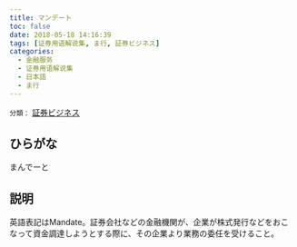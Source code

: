 ```yaml
---
title: マンデート
toc: false
date: 2018-05-18 14:16:39
tags: [证券用语解说集, ま行, 証券ビジネス]
categories:
  - 金融服务
  - 证券用语解说集
  - 日本語
  - ま行
---
```


`分類：` [証券ビジネス](/tags/証券ビジネス/)

## ひらがな

まんでーと

## 説明

英語表記はMandate。証券会社などの金融機関が、企業が株式発行などをおこなって資金調達しようとする際に、その企業より業務の委任を受けること。
